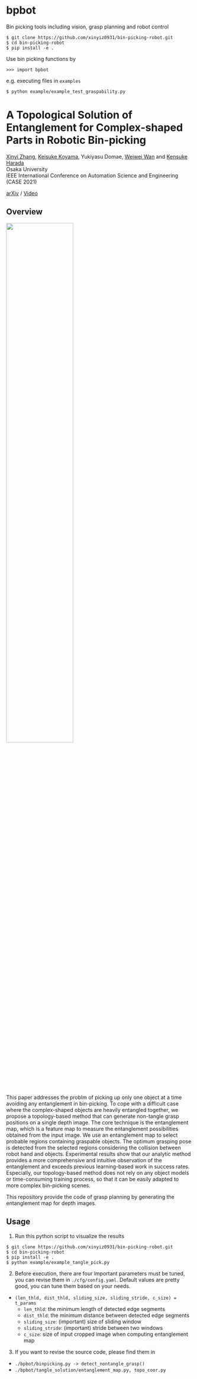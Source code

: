 # bpbot

Bin picking tools including vision, grasp planning and robot control

```
$ git clone https://github.com/xinyiz0931/bin-picking-robot.git
$ cd bin-picking-robot
$ pip install -e .
```

Use bin picking functions by
```
>>> import bpbot
```

e.g. executing files in `examples`
```
$ python example/example_test_graspability.py
```
# A Topological Solution of Entanglement for Complex-shaped Parts in Robotic Bin-picking

[Xinyi Zhang](http://xinyiz0931.github.io), [Keisuke Koyama](https://kk-hs-sa.website/), Yukiyasu Domae, [Weiwei Wan](https://wanweiwei07.github.io/) and [Kensuke Harada](https://www.roboticmanipulation.org/members2/kensuke-harada/)    
Osaka University     
IEEE International Conference on Automation Science and Engineering (CASE 2021)

[arXiv](https://arxiv.org/pdf/2106.00943.pdf) / [Video](https://www.youtube.com/watch?v=5WTpQAjoArM)

## Overview

<img src="https://xinyiz0931.github.io/images/project_emap_teaser.jpg" width="60%" >

This paper addresses the problm of picking up only one object at a time avoiding any entanglement in bin-picking. To cope with a difficult case where the complex-shaped objects are heavily entangled together, we propose a topology-based method that can generate non-tangle grasp positions on a single depth image. The core technique is the entanglement map, which is a feature map to measure the entanglement possibilities obtained from the input image. We use an entanglement map to select probable regions containing graspable objects. The optimum grasping pose is detected from the selected regions considering the collision between robot hand and objects. Experimental results show that our analytic method provides a more comprehensive and intuitive observation of the entanglement and exceeds previous learning-based work in success rates. Especially, our topology-based method does not rely on any object models or time-consuming training process, so that it can be easily adapted to more complex bin-picking scenes.

This repository provide the code of grasp planning by generating the entanglement map for depth images. 

## Usage

1. Run this python script to visualize the results
```
$ git clone https://github.com/xinyiz0931/bin-picking-robot.git
$ cd bin-picking-robot
$ pip install -e .
$ python example/example_tangle_pick.py
```
2. Before execution, there are four important parameters must be tuned, you can revise them in `./cfg/config.yaml`. Default values are pretty good, you can tune them based on your needs. 

- `(len_thld, dist_thld, sliding_size, sliding_stride, c_size) = t_params`
  - `len_thld`: the minimum length of detected edge segments
  - `dist_thld`: the minimum distance between detected edge segments
  - `sliding_size`: (important) size of sliding window
  - `sliding_stride`: (important) stride between two windows
  - `c_size`: size of input cropped image when computing entanglement map

3. If you want to revise the source code, please find them in 

- `./bpbot/binpicking.py -> detect_nontangle_grasp()`
- `./bpbot/tangle_solution/entanglement_map.py, topo_coor.py`

